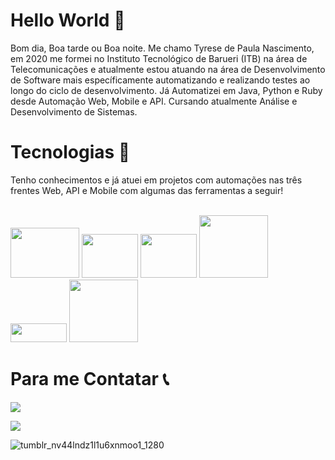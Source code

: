 # Hello World :wave:
Bom dia, Boa tarde ou Boa noite. Me chamo Tyrese de Paula Nascimento, em 2020 me formei no Instituto Tecnológico de Barueri (ITB) na área de Telecomunicações e atualmente estou atuando na área de Desenvolvimento de Software mais específicamente automatizando e realizando testes ao longo do ciclo de desenvolvimento. Já Automatizei em Java, Python e Ruby desde Automação Web, Mobile e API. Cursando atualmente Análise e Desenvolvimento de Sistemas.

# Tecnologias 🚀
Tenho conhecimentos e já atuei em projetos com automações nas três frentes Web, API e Mobile com algumas das ferramentas a seguir! 

<div style="display: inline_block"><br>
  <img aligm="center" alt"Ty-Java" height="80" width="110" src="https://cdn.jsdelivr.net/gh/devicons/devicon/icons/java/java-original-wordmark.svg"> 
  <img aligm="center" alt"Ty-Python" height="70" width="90" src="https://cdn.jsdelivr.net/gh/devicons/devicon/icons/python/python-original-wordmark.svg">
  <img aligm="center" alt"Ty-Ruby" height="70" width="90" src="https://cdn.jsdelivr.net/gh/devicons/devicon/icons/ruby/ruby-original-wordmark.svg">
  <img aligm="center" alt"Ty-Cucumber" height="100" width="110" src="https://cdn.jsdelivr.net/gh/devicons/devicon/icons/cucumber/cucumber-plain-wordmark.svg">
  <img aligm="center" alt"Ty-github" height="30" width="90" src="https://img.shields.io/badge/GitHub-100000?style=for-the-badge&logo=github&logoColor=white">
  <img aligm="center" alt"Ty-Eclipse" height="100" width="110" src="https://cdn.jsdelivr.net/gh/devicons/devicon@latest/icons/eclipse/eclipse-original-wordmark.svg">
  
</div>
  
# Para me Contatar 📞
<div>
<a href="mailto:tyresenascimento@gmail.com?subject=Olá Tyrese!" target="_blank"><img src="https://img.shields.io/badge/Gmail-D14836?style=for-the-badge&logo=gmail&logoColor=white" target="_blank"></a>

<a href="https://www.linkedin.com/in/tyrese-de-paula-nascimento-892749207/" target="_blanc"><img src="https://img.shields.io/badge/LinkedIn-0077B5?style=for-the-badge&logo=linkedin&logoColor=white" target="_blank"></a> 


![tumblr_nv44lndz1l1u6xnmoo1_1280](https://github.com/Ter0u/Ter0u/assets/83141560/c6b3201d-c72a-4ee1-adf9-10aaea7ade2c)
  
</div>
